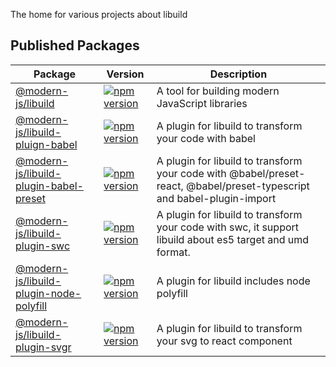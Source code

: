 The home for various projects about libuild

## Published Packages

| Package | Version | Description |
| ------- | ------- | ----------- |
| [@modern-js/libuild](./packages/libuild) | [![npm version](https://badge.fury.io/js/@modern-js%2Flibuild.svg)](https://www.npmjs.com/package/@modern-js/libuild) | A tool for building modern JavaScript libraries
| [@modern-js/libuild-pluign-babel](./packages/libuild-plugin-babel) | [![npm version](https://badge.fury.io/js/@modern-js%2Flibuild-plugin-babel.svg)](https://www.npmjs.com/package/@modern-js/libuild-plugin-babel) | A plugin for libuild to transform your code with babel 
| [@modern-js/libuild-plugin-babel-preset](./packages/libuild-plugin-babel-preset) | [![npm version](https://badge.fury.io/js/@modern-js%2Flibuild-plugin-babel-preset.svg)](https://www.npmjs.com/package/@modern-js/libuild-plugin-babel-preset) | A plugin for libuild to transform your code with @babel/preset-react, @babel/preset-typescript and babel-plugin-import
| [@modern-js/libuild-plugin-swc](./packages/libuild-plugin-swc) | [![npm version](https://badge.fury.io/js/@modern-js%2Flibuild-plugin-swc.svg)](https://www.npmjs.com/package/@modern-js/libuild-plugin-swc) | A plugin for libuild to transform your code with swc, it support libuild about es5 target and umd format.
| [@modern-js/libuild-plugin-node-polyfill](./packages/libuild-plugin-node-polyfill) | [![npm version](https://badge.fury.io/js/@modern-js%2Flibuild-plugin-node-polyfill.svg)](https://www.npmjs.com/package/@modern-js/libuild-plugin-node-polyfill) |  A plugin for libuild includes node polyfill 
| [@modern-js/libuild-plugin-svgr](./packages/libuild-plugin-svgr) | [![npm version](https://badge.fury.io/js/@modern-js%2Flibuild-plugin-svgr.svg)](https://www.npmjs.com/package/@modern-js/libuild-plugin-svgr) | A plugin for libuild to transform your svg to react component
